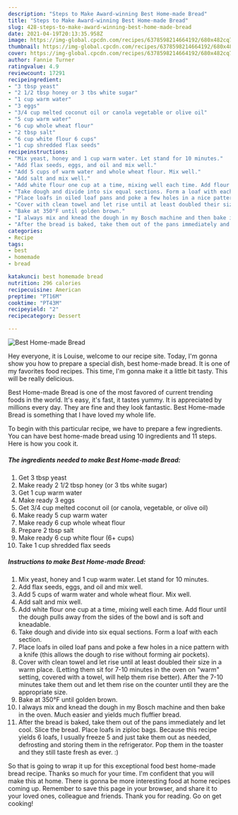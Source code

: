 ```yaml
---
description: "Steps to Make Award-winning Best Home-made Bread"
title: "Steps to Make Award-winning Best Home-made Bread"
slug: 428-steps-to-make-award-winning-best-home-made-bread
date: 2021-04-19T20:13:35.958Z
image: https://img-global.cpcdn.com/recipes/6378598214664192/680x482cq70/best-home-made-bread-recipe-main-photo.jpg
thumbnail: https://img-global.cpcdn.com/recipes/6378598214664192/680x482cq70/best-home-made-bread-recipe-main-photo.jpg
cover: https://img-global.cpcdn.com/recipes/6378598214664192/680x482cq70/best-home-made-bread-recipe-main-photo.jpg
author: Fannie Turner
ratingvalue: 4.9
reviewcount: 17291
recipeingredient:
- "3 tbsp yeast"
- "2 1/2 tbsp honey or 3 tbs white sugar"
- "1 cup warm water"
- "3 eggs"
- "3/4 cup melted coconut oil or canola vegetable or olive oil"
- "5 cup warm water"
- "6 cup whole wheat flour"
- "2 tbsp salt"
- "6 cup white flour 6 cups"
- "1 cup shredded flax seeds"
recipeinstructions:
- "Mix yeast, honey and 1 cup warm water. Let stand for 10 minutes."
- "Add flax seeds, eggs, and oil and mix well."
- "Add 5 cups of warm water and whole wheat flour. Mix well."
- "Add salt and mix well."
- "Add white flour one cup at a time, mixing well each time. Add flour until the dough pulls away from the sides of the bowl and is soft and kneadable."
- "Take dough and divide into six equal sections. Form a loaf with each section."
- "Place loafs in oiled loaf pans and poke a few holes in a nice pattern with a knife (this allows the dough to rise without forming air pockets)."
- "Cover with clean towel and let rise until at least doubled their size in a warm place. (Letting them sit for 7-10 minutes in the oven on &#34;warm&#34; setting, covered with a towel, will help them rise better). After the 7-10 minutes take them out and let them rise on the counter until they are the appropriate size."
- "Bake at 350°F until golden brown."
- "I always mix and knead the dough in my Bosch machine and then bake in the oven. Much easier and yields much fluffier bread."
- "After the bread is baked, take them out of the pans immediately and let cool. Slice the bread. Place loafs in ziploc bags. Because this recipe yields 6 loafs, I usually freeze 5 and just take them out as needed, defrosting and storing them in the refrigerator. Pop them in the toaster and they still taste fresh as ever. :)"
categories:
- Recipe
tags:
- best
- homemade
- bread

katakunci: best homemade bread 
nutrition: 296 calories
recipecuisine: American
preptime: "PT16M"
cooktime: "PT43M"
recipeyield: "2"
recipecategory: Dessert

---
```



![Best Home-made Bread](https://img-global.cpcdn.com/recipes/6378598214664192/680x482cq70/best-home-made-bread-recipe-main-photo.jpg)

Hey everyone, it is Louise, welcome to our recipe site. Today, I'm gonna show you how to prepare a special dish, best home-made bread. It is one of my favorites food recipes. This time, I'm gonna make it a little bit tasty. This will be really delicious.



Best Home-made Bread is one of the most favored of current trending foods in the world. It's easy, it's fast, it tastes yummy. It is appreciated by millions every day. They are fine and they look fantastic. Best Home-made Bread is something that I have loved my whole life.


To begin with this particular recipe, we have to prepare a few ingredients. You can have best home-made bread using 10 ingredients and 11 steps. Here is how you cook it.

<!--inarticleads1-->

##### The ingredients needed to make Best Home-made Bread:

1. Get 3 tbsp yeast
1. Make ready 2 1/2 tbsp honey (or 3 tbs white sugar)
1. Get 1 cup warm water
1. Make ready 3 eggs
1. Get 3/4 cup melted coconut oil (or canola, vegetable, or olive oil)
1. Make ready 5 cup warm water
1. Make ready 6 cup whole wheat flour
1. Prepare 2 tbsp salt
1. Make ready 6 cup white flour (6+ cups)
1. Take 1 cup shredded flax seeds




<!--inarticleads2-->

##### Instructions to make Best Home-made Bread:

1. Mix yeast, honey and 1 cup warm water. Let stand for 10 minutes.
1. Add flax seeds, eggs, and oil and mix well.
1. Add 5 cups of warm water and whole wheat flour. Mix well.
1. Add salt and mix well.
1. Add white flour one cup at a time, mixing well each time. Add flour until the dough pulls away from the sides of the bowl and is soft and kneadable.
1. Take dough and divide into six equal sections. Form a loaf with each section.
1. Place loafs in oiled loaf pans and poke a few holes in a nice pattern with a knife (this allows the dough to rise without forming air pockets).
1. Cover with clean towel and let rise until at least doubled their size in a warm place. (Letting them sit for 7-10 minutes in the oven on &#34;warm&#34; setting, covered with a towel, will help them rise better). After the 7-10 minutes take them out and let them rise on the counter until they are the appropriate size.
1. Bake at 350°F until golden brown.
1. I always mix and knead the dough in my Bosch machine and then bake in the oven. Much easier and yields much fluffier bread.
1. After the bread is baked, take them out of the pans immediately and let cool. Slice the bread. Place loafs in ziploc bags. Because this recipe yields 6 loafs, I usually freeze 5 and just take them out as needed, defrosting and storing them in the refrigerator. Pop them in the toaster and they still taste fresh as ever. :)




So that is going to wrap it up for this exceptional food best home-made bread recipe. Thanks so much for your time. I'm confident that you will make this at home. There is gonna be more interesting food at home recipes coming up. Remember to save this page in your browser, and share it to your loved ones, colleague and friends. Thank you for reading. Go on get cooking!
